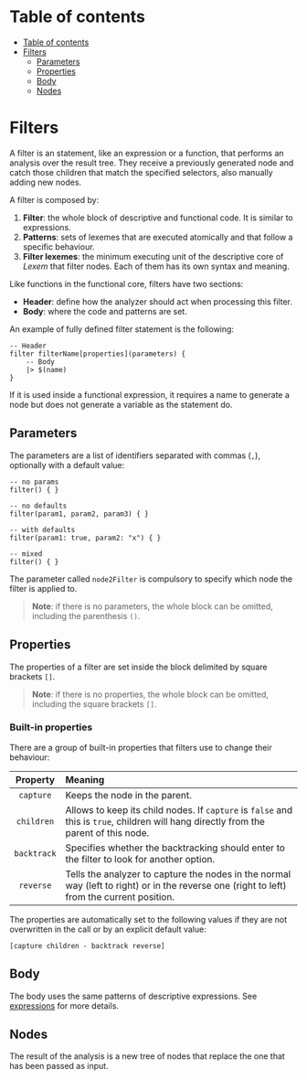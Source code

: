 
# Table of contents

- [Table of contents](#table-of-contents)
- [Filters](#filters)
  - [Parameters](#parameters)
  - [Properties](#properties)
  - [Body](#body)
  - [Nodes](#nodes)

# Filters

A filter is an statement, like an expression or a function, that performs an analysis over the result tree.
They receive a previously generated node and catch those children that match the specified selectors, also manually adding new nodes.

A filter is composed by:

1. **Filter**: the whole block of descriptive and functional code. It is similar to expressions.
2. **Patterns**: sets of lexemes that are executed atomically and that follow a specific behaviour.
3. **Filter lexemes**: the minimum executing unit of the descriptive core of _Lexem_ that filter nodes. Each of them has its own syntax and meaning.

Like functions in the functional core, filters have two sections:

- **Header**: define how the analyzer should act when processing this filter.
- **Body**: where the code and patterns are set.

An example of fully defined filter statement is the following:

```lexem
-- Header
filter filterName[properties](parameters) {
    -- Body
    |> $(name)
}
```

If it is used inside a functional expression, it requires a name to generate a node but does not generate a variable as the statement do.

## Parameters

The parameters are a list of identifiers separated with commas (`,`), optionally with a default value:

```lexem
-- no params
filter() { }

-- no defaults
filter(param1, param2, param3) { }

-- with defaults
filter(param1: true, param2: "x") { }

-- mixed
filter() { }
```

The parameter called `node2Filter` is compulsory to specify which node the filter is applied to.

> **Note**: if there is no parameters, the whole block can be omitted, including the parenthesis `()`.

## Properties

The properties of a filter are set inside the block delimited by square brackets `[]`.

> **Note**: if there is no properties, the whole block can be omitted, including the square brackets `[]`.

### Built-in properties

There are a group of built-in properties that filters use to change their behaviour:

| Property | Meaning |
|:--------:|:--------|
| `capture` | Keeps the node in the parent. |
| `children` | Allows to keep its child nodes. If `capture` is `false` and this is `true`, children will hang directly from the parent of this node. |
| `backtrack` | Specifies whether the backtracking should enter to the filter to look for another option. |
| `reverse` | Tells the analyzer to capture the nodes in the normal way (left to right) or in the reverse one (right to left) from the current position. |

The properties are automatically set to the following values if they are not overwritten in the call or by an explicit default value:

```lexem
[capture children - backtrack reverse]
```

## Body

The body uses the same patterns of descriptive expressions. See [expressions](expressions.md#Body) for more details.

## Nodes

The result of the analysis is a new tree of nodes that replace the one that has been passed as input.

